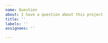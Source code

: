 ```yaml
---
name: Question
about: I have a question about this project
title: ''
labels: ''
assignees: ''

---
```


<!-- What do you want to know or we could make clearer? -->
